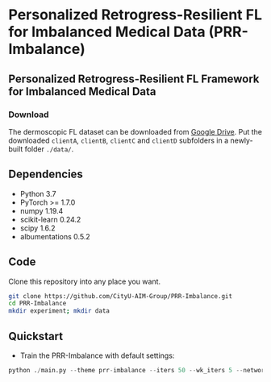 # Personalized Retrogress-Resilient FL for Imbalanced Medical Data (PRR-Imbalance)

## Personalized Retrogress-Resilient FL Framework for Imbalanced Medical Data

### Download
The dermoscopic FL dataset can be downloaded from [Google Drive](https://drive.google.com/drive/folders/1N4bNcy09nizkEi___venM0su0hf23jO_?usp=sharing). Put the downloaded ```clientA```, ```clientB```, ```clientC``` and ```clientD``` subfolders in a newly-built folder ```./data/```.

## Dependencies
* Python 3.7
* PyTorch >= 1.7.0
* numpy 1.19.4
* scikit-learn 0.24.2
* scipy 1.6.2
* albumentations 0.5.2

## Code
Clone this repository into any place you want.
```bash
git clone https://github.com/CityU-AIM-Group/PRR-Imbalance.git
cd PRR-Imbalance
mkdir experiment; mkdir data
```

## Quickstart 
* Train the PRR-Imbalance with default settings:
```python
python ./main.py --theme prr-imbalance --iters 50 --wk_iters 5 --network vgg_nb --l_rate 0.7 --lr 1e-2 
```
